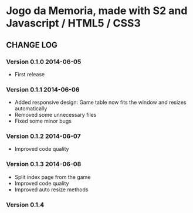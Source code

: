 # Jogo da Memoria, made with S2 and Javascript / HTML5 / CSS3

## CHANGE LOG

### Version 0.1.0 2014-06-05

* First release

### Version 0.1.1 2014-06-06

* Added responsive design: Game table now fits the window and resizes automatically
* Removed some unnecessary files
* Fixed some minor bugs

### Version 0.1.2 2014-06-07

* Improved code quality

### Version 0.1.3 2014-06-08

* Split index page from the game
* Improved code quality
* Improved auto resize methods

### Version 0.1.4



